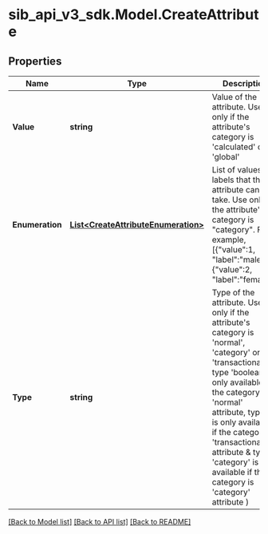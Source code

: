 # sib_api_v3_sdk.Model.CreateAttribute
## Properties

Name | Type | Description | Notes
------------ | ------------- | ------------- | -------------
**Value** | **string** | Value of the attribute. Use only if the attribute&#39;s category is &#39;calculated&#39; or &#39;global&#39; | [optional] 
**Enumeration** | [**List&lt;CreateAttributeEnumeration&gt;**](CreateAttributeEnumeration.md) | List of values and labels that the attribute can take. Use only if the attribute&#39;s category is &quot;category&quot;. For example, [{&quot;value&quot;:1, &quot;label&quot;:&quot;male&quot;}, {&quot;value&quot;:2, &quot;label&quot;:&quot;female&quot;}] | [optional] 
**Type** | **string** | Type of the attribute. Use only if the attribute&#39;s category is &#39;normal&#39;, &#39;category&#39; or &#39;transactional&#39; ( type &#39;boolean&#39; is only available if the category is &#39;normal&#39; attribute, type &#39;id&#39; is only available if the category is &#39;transactional&#39; attribute &amp; type &#39;category&#39; is only available if the category is &#39;category&#39; attribute ) | [optional] 

[[Back to Model list]](../README.md#documentation-for-models) [[Back to API list]](../README.md#documentation-for-api-endpoints) [[Back to README]](../README.md)

